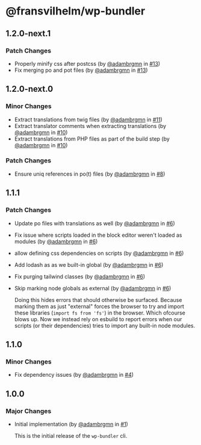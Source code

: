 # @fransvilhelm/wp-bundler

## 1.2.0-next.1

### Patch Changes

- Properly minify css after postcss (by [@adambrgmn](https://github.com/adambrgmn) in
  [#13](https://github.com/adambrgmn/wp-bundler/pull/13))
- Fix merging po and pot files (by [@adambrgmn](https://github.com/adambrgmn) in
  [#13](https://github.com/adambrgmn/wp-bundler/pull/13))

## 1.2.0-next.0

### Minor Changes

- Extract translations from twig files (by [@adambrgmn](https://github.com/adambrgmn) in
  [#11](https://github.com/adambrgmn/wp-bundler/pull/11))
- Extract translator comments when extracting translations (by [@adambrgmn](https://github.com/adambrgmn) in
  [#10](https://github.com/adambrgmn/wp-bundler/pull/10))
- Extract translations from PHP files as part of the build step (by [@adambrgmn](https://github.com/adambrgmn) in
  [#10](https://github.com/adambrgmn/wp-bundler/pull/10))

### Patch Changes

- Ensure uniq references in po(t) files (by [@adambrgmn](https://github.com/adambrgmn) in
  [#8](https://github.com/adambrgmn/wp-bundler/pull/8))

## 1.1.1

### Patch Changes

- Update po files with translations as well (by [@adambrgmn](https://github.com/adambrgmn) in
  [#6](https://github.com/adambrgmn/wp-bundler/pull/6))
- Fix issue where scripts loaded in the block editor weren't loaded as modules (by
  [@adambrgmn](https://github.com/adambrgmn) in [#6](https://github.com/adambrgmn/wp-bundler/pull/6))
- allow defining css dependencies on scripts (by [@adambrgmn](https://github.com/adambrgmn) in
  [#6](https://github.com/adambrgmn/wp-bundler/pull/6))
- Add lodash as as we built-in global (by [@adambrgmn](https://github.com/adambrgmn) in
  [#6](https://github.com/adambrgmn/wp-bundler/pull/6))
- Fix purging tailwind classes (by [@adambrgmn](https://github.com/adambrgmn) in
  [#6](https://github.com/adambrgmn/wp-bundler/pull/6))
- Skip marking node globals as external (by [@adambrgmn](https://github.com/adambrgmn) in
  [#6](https://github.com/adambrgmn/wp-bundler/pull/6))

  Doing this hides errors that should otherwise be surfaced. Because marking them as just "external" forces the browser
  to try and import these libraries (`import fs from 'fs'`) in the browser. Which ofcourse blows up. Now we instead rely
  on esbuild to report errors when our scripts (or their dependencies) tries to import any built-in node modules.

## 1.1.0

### Minor Changes

- Fix dependency issues (by [@adambrgmn](https://github.com/adambrgmn) in
  [#4](https://github.com/adambrgmn/wp-bundler/pull/4))

## 1.0.0

### Major Changes

- Initial implementation (by [@adambrgmn](https://github.com/adambrgmn) in
  [#1](https://github.com/adambrgmn/wp-bundler/pull/1))

  This is the initial release of the `wp-bundler` cli.
